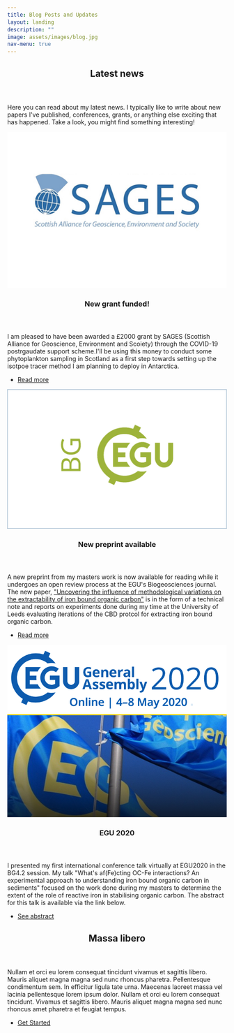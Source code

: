 ```yaml
---
title: Blog Posts and Updates 
layout: landing
description: ""
image: assets/images/blog.jpg
nav-menu: true
---
```


<!-- Main -->
<div id="main">

<!-- One -->
<section id="one">
	<div class="inner">
		<header class="major">
			<h2>Latest news</h2>
		</header>
		<p>Here you can read about my latest news. I typically like to write about new papers I've published, conferences, grants, or anything else exciting that has happened. Take a look, you might find something interesting!</p>
	</div>
</section>

<!-- Two -->
<section id="two" class="spotlights">
	<section>
		<a href="generic.html" class="image">
			<img src="assets/images/sages.jpg" alt="" data-position="center center" />
		</a>
		<div class="content">
			<div class="inner">
				<header class="major">
					<h3>New grant funded!</h3>
				</header>
				<p>I am pleased to have been awarded a £2000 grant by SAGES (Scottish Alliance for Geoscience, Environment and Scoiety) through the COVID-19 postrgaudate support scheme.I'll be using this money to conduct some phytoplankton sampling in Scotland as a first step towards setting up the isotpoe tracer method I am planning to deploy in Antarctica.</p>
				<ul class="actions">
					<li><a href="newgrant.html" class="button">Read more</a></li>
				</ul>
			</div>
		</div>
	</section>
	<section>
		<a href="generic.html" class="image">
			<img src="assets/images/bg.png" alt="" data-position="top center" />
		</a>
		<div class="content">
			<div class="inner">
				<header class="major">
					<h3>New preprint available</h3>
				</header>
				<p>A new preprint from my masters work is now available for reading while it undergoes an open review process at the EGU's Biogeosciences journal. The new paper, <a href="https://bg.copernicus.org/preprints/bg-2020-399">"Uncovering the influence of methodological variations on the extractability of iron bound organic carbon"</a> is in the form of a technical note and reports on experiments done during my time at the University of Leeds evaluating iterations of the CBD protcol for extracting iron bound organic carbon.</p>
				<ul class="actions">
					<li><a href="bg.html" class="button">Read more</a></li>
				</ul>
			</div>
		</div>
	</section>
	<section>
		<a href="generic.html" class="image">
			<img src="assets/images/egu20.png" alt="" data-position="25% 25%" />
		</a>
		<div class="content">
			<div class="inner">
				<header class="major">
					<h3>EGU 2020</h3>
				</header>
				<p> I presented my first international conference talk virtually at EGU2020 in the BG4.2 session. My talk "What's af(Fe)cting OC-Fe interactions? An experimental approach to understanding iron bound organic carbon in sediments" focused on the work done during my masters to determine the extent of the role of reactive iron in stabilising organic carbon. The abstract for this talk is available via the link below.</p>
				<ul class="actions">
					<li><a href="EGU20.html" class="button">See abstract</a></li>
				</ul>
			</div>
		</div>
	</section>
</section>

<!-- Three -->
<section id="three">
	<div class="inner">
		<header class="major">
			<h2>Massa libero</h2>
		</header>
		<p>Nullam et orci eu lorem consequat tincidunt vivamus et sagittis libero. Mauris aliquet magna magna sed nunc rhoncus pharetra. Pellentesque condimentum sem. In efficitur ligula tate urna. Maecenas laoreet massa vel lacinia pellentesque lorem ipsum dolor. Nullam et orci eu lorem consequat tincidunt. Vivamus et sagittis libero. Mauris aliquet magna magna sed nunc rhoncus amet pharetra et feugiat tempus.</p>
		<ul class="actions">
			<li><a href="generic.html" class="button next">Get Started</a></li>
		</ul>
	</div>
</section>

</div>
